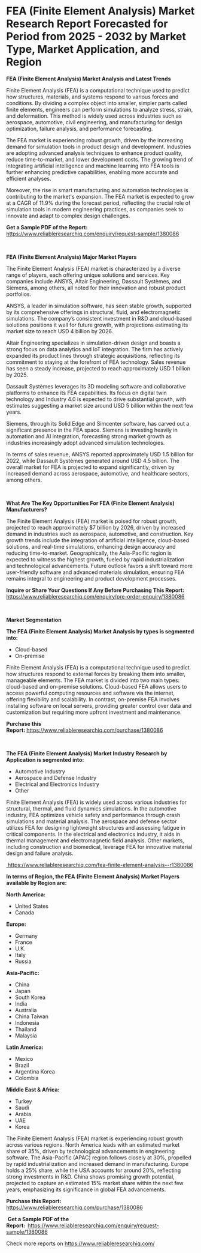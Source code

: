 <p><h1>FEA (Finite Element Analysis) Market Research Report Forecasted for Period from 2025 -  2032 by Market Type, Market Application, and Region</h1></p><p><strong>FEA (Finite Element Analysis) Market Analysis and Latest Trends</strong></p>
<p><p>Finite Element Analysis (FEA) is a computational technique used to predict how structures, materials, and systems respond to various forces and conditions. By dividing a complex object into smaller, simpler parts called finite elements, engineers can perform simulations to analyze stress, strain, and deformation. This method is widely used across industries such as aerospace, automotive, civil engineering, and manufacturing for design optimization, failure analysis, and performance forecasting.</p><p>The FEA market is experiencing robust growth, driven by the increasing demand for simulation tools in product design and development. Industries are adopting advanced analysis techniques to enhance product quality, reduce time-to-market, and lower development costs. The growing trend of integrating artificial intelligence and machine learning into FEA tools is further enhancing predictive capabilities, enabling more accurate and efficient analyses.</p><p>Moreover, the rise in smart manufacturing and automation technologies is contributing to the market's expansion. The FEA market is expected to grow at a CAGR of 11.9% during the forecast period, reflecting the crucial role of simulation tools in modern engineering practices, as companies seek to innovate and adapt to complex design challenges.</p></p>
<p><strong>Get a Sample PDF of the Report:&nbsp;</strong> <a href="https://www.reliableresearchiq.com/enquiry/request-sample/1380086?utm_campaign=2276&utm_medium=2&utm_source=Github&utm_content=ia&utm_term=11032025&utm_id=fea-finite-element-analysis">https://www.reliableresearchiq.com/enquiry/request-sample/1380086</a></p>
<p>&nbsp;</p>
<p><strong>FEA (Finite Element Analysis) Major Market Players</strong></p>
<p><p>The Finite Element Analysis (FEA) market is characterized by a diverse range of players, each offering unique solutions and services. Key companies include ANSYS, Altair Engineering, Dassault Systèmes, and Siemens, among others, all noted for their innovation and robust product portfolios.</p><p>ANSYS, a leader in simulation software, has seen stable growth, supported by its comprehensive offerings in structural, fluid, and electromagnetic simulations. The company’s consistent investment in R&D and cloud-based solutions positions it well for future growth, with projections estimating its market size to reach USD 4 billion by 2026.</p><p>Altair Engineering specializes in simulation-driven design and boasts a strong focus on data analytics and IoT integration. The firm has actively expanded its product lines through strategic acquisitions, reflecting its commitment to staying at the forefront of FEA technology. Sales revenue has seen a steady increase, projected to reach approximately USD 1 billion by 2025.</p><p>Dassault Systèmes leverages its 3D modeling software and collaborative platforms to enhance its FEA capabilities. Its focus on digital twin technology and Industry 4.0 is expected to drive substantial growth, with estimates suggesting a market size around USD 5 billion within the next few years.</p><p>Siemens, through its Solid Edge and Simcenter software, has carved out a significant presence in the FEA space. Siemens is investing heavily in automation and AI integration, forecasting strong market growth as industries increasingly adopt advanced simulation technologies.</p><p>In terms of sales revenue, ANSYS reported approximately USD 1.5 billion for 2022, while Dassault Systèmes generated around USD 4.5 billion. The overall market for FEA is projected to expand significantly, driven by increased demand across aerospace, automotive, and healthcare sectors, among others.</p></p>
<p>&nbsp;</p>
<p><strong>What Are The Key Opportunities For FEA (Finite Element Analysis) Manufacturers?</strong></p>
<p><p>The Finite Element Analysis (FEA) market is poised for robust growth, projected to reach approximately $7 billion by 2026, driven by increased demand in industries such as aerospace, automotive, and construction. Key growth trends include the integration of artificial intelligence, cloud-based solutions, and real-time simulations, enhancing design accuracy and reducing time-to-market. Geographically, the Asia-Pacific region is expected to witness the highest growth, fueled by rapid industrialization and technological advancements. Future outlook favors a shift toward more user-friendly software and advanced materials simulation, ensuring FEA remains integral to engineering and product development processes.</p></p>
<p><strong>Inquire or Share Your Questions If Any Before Purchasing This Report:</strong> <a href="https://www.reliableresearchiq.com/enquiry/pre-order-enquiry/1380086?utm_campaign=2276&utm_medium=2&utm_source=Github&utm_content=ia&utm_term=11032025&utm_id=fea-finite-element-analysis">https://www.reliableresearchiq.com/enquiry/pre-order-enquiry/1380086</a></p>
<p>&nbsp;</p>
<p><strong>Market Segmentation</strong></p>
<p><strong>The FEA (Finite Element Analysis) Market Analysis by types is segmented into:</strong></p>
<p><ul><li>Cloud-based</li><li>On-premise</li></ul></p>
<p><p>Finite Element Analysis (FEA) is a computational technique used to predict how structures respond to external forces by breaking them into smaller, manageable elements. The FEA market is divided into two main types: cloud-based and on-premise solutions. Cloud-based FEA allows users to access powerful computing resources and software via the internet, offering flexibility and scalability. In contrast, on-premise FEA involves installing software on local servers, providing greater control over data and customization but requiring more upfront investment and maintenance.</p></p>
<p><strong>Purchase this Report:&nbsp;</strong><a href="https://www.reliableresearchiq.com/purchase/1380086?utm_campaign=2276&utm_medium=2&utm_source=Github&utm_content=ia&utm_term=11032025&utm_id=fea-finite-element-analysis">https://www.reliableresearchiq.com/purchase/1380086</a></p>
<p>&nbsp;</p>
<p><strong>The FEA (Finite Element Analysis) Market Industry Research by Application is segmented into:</strong></p>
<p><ul><li>Automotive Industry</li><li>Aerospace and Defense Industry</li><li>Electrical and Electronics Industry</li><li>Other</li></ul></p>
<p><p>Finite Element Analysis (FEA) is widely used across various industries for structural, thermal, and fluid dynamics simulations. In the automotive industry, FEA optimizes vehicle safety and performance through crash simulations and material analysis. The aerospace and defense sector utilizes FEA for designing lightweight structures and assessing fatigue in critical components. In the electrical and electronics industry, it aids in thermal management and electromagnetic field analysis. Other markets, including construction and biomedical, leverage FEA for innovative material design and failure analysis.</p></p>
<p><a href="https://www.reliableresearchiq.com/fea-finite-element-analysis--r1380086?utm_campaign=2276&utm_medium=2&utm_source=Github&utm_content=ia&utm_term=11032025&utm_id=fea-finite-element-analysis">&nbsp;https://www.reliableresearchiq.com/fea-finite-element-analysis--r1380086</a></p>
<p><strong>In terms of Region, the FEA (Finite Element Analysis) Market Players available by Region are:</strong></p>
<p>
    <p> <strong> North America: </strong>
        <ul>
            <li>United States</li>
            <li>Canada</li>
        </ul>
        </p> 
    <p> <strong> Europe: </strong>
        <ul>
            <li>Germany</li>
            <li>France</li>
            <li>U.K.</li>
            <li>Italy</li>
            <li>Russia</li>
        </ul>
        </p> 
    <p> <strong> Asia-Pacific: </strong>
        <ul>
            <li>China</li>
            <li>Japan</li>
            <li>South Korea</li>
            <li>India</li>
            <li>Australia</li>
            <li>China Taiwan</li>
            <li>Indonesia</li>
            <li>Thailand</li>
            <li>Malaysia</li>
        </ul>
        </p> 
    <p> <strong> Latin America: </strong>
        <ul>
            <li>Mexico</li>
            <li>Brazil</li>
            <li>Argentina Korea</li>
            <li>Colombia</li>
        </ul>
        </p> 
    <p> <strong> Middle East & Africa: </strong>
        <ul>
            <li>Turkey</li>
            <li>Saudi</li>
            <li>Arabia</li>
            <li>UAE</li>
            <li>Korea</li>
        </ul>
    </p>
    </p>
<p><p>The Finite Element Analysis (FEA) market is experiencing robust growth across various regions. North America leads with an estimated market share of 35%, driven by technological advancements in engineering software. The Asia-Pacific (APAC) region follows closely at 30%, propelled by rapid industrialization and increased demand in manufacturing. Europe holds a 25% share, while the USA accounts for around 20%, reflecting strong investments in R&D. China shows promising growth potential, projected to capture an estimated 15% market share within the next few years, emphasizing its significance in global FEA advancements.</p></p>
<p><strong>Purchase this Report: </strong><a href="https://www.reliableresearchiq.com/purchase/1380086?utm_campaign=2276&utm_medium=2&utm_source=Github&utm_content=ia&utm_term=11032025&utm_id=fea-finite-element-analysis">https://www.reliableresearchiq.com/purchase/1380086</a></p>
<p>&nbsp;<strong>Get a Sample PDF of the Report:&nbsp;&nbsp;</strong><a href="https://www.reliableresearchiq.com/enquiry/request-sample/1380086?utm_campaign=2276&utm_medium=2&utm_source=Github&utm_content=ia&utm_term=11032025&utm_id=fea-finite-element-analysis">https://www.reliableresearchiq.com/enquiry/request-sample/1380086</a></p>
<p><strong></strong></p>
<p>Check more reports on <a href="https://www.reliableresearchiq.com/?utm_campaign=2276&utm_medium=2&utm_source=Github&utm_content=ia&utm_term=11032025&utm_id=fea-finite-element-analysis">https://www.reliableresearchiq.com/</a></p>